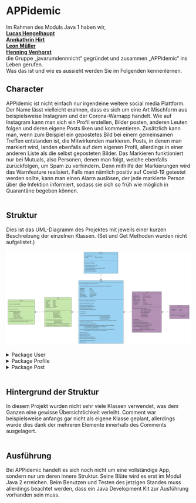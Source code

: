 # APPidemic


Im Rahmen des Moduls Java 1 haben wir, <br>
**[Lucas Hengelhaupt](https://github.com/Diafreak)** <br>
**[Annkathrin Hirt](https://github.com/AnkaMulm)**   <br>
**[Leon Müller](https://github.com/DerNoobzockt)**   <br>
**[Henning Venhorst](https://github.com/HenningCV)** <br>
die Gruppe „javarumdennnicht“ gegründet und zusammen „APPidemic“ ins Leben gerufen. <br>
Was das ist und wie es aussieht werden Sie im Folgenden kennenlernen.



## Character

APPidemic ist nicht einfach nur irgendeine weitere social media Plattform.
Der Name lässt vielleicht erahnen, dass es sich um eine Art Mischform aus beispielsweise Instagram und der Corona-Warnapp handelt.
Wie auf Instagram kann man sich ein Profil erstellen, Bilder posten, anderen Leuten folgen und deren eigene Posts liken und kommentieren.
Zusätzlich kann man, wenn zum Beispiel ein gepostetes Bild bei einem gemeinsamen Treffen entstanden ist, die Mitwirkenden markieren.
Posts, in denen man markiert wird, landen ebenfalls auf dem eigenen Profil, allerdings in einer anderen Liste als die selbst geposteten Bilder.
Das Markieren funktioniert nur bei Mutuals, also Personen, denen man folgt, welche ebenfalls zurückfolgen, um Spam zu verhindern.
Denn mithilfe der Markierungen wird das Warnfeature realisiert.
Falls man nämlich positiv auf Covid-19 getestet werden sollte, kann man einen Alarm auslösen, der jede markierte Person über die Infektion informiert, sodass sie sich so früh wie möglich in Quarantäne begeben können.
<br><br>


## Struktur

Dies ist das UML-Diagramm des Projektes mit jeweils einer kurzen Beschreibung der einzelnen Klassen.
(Set und Get Methoden wurden nicht aufgelistet.)

![UML](https://github.com/fh-erfurt/APPidemic/blob/main/ProjectDocumentation/pictures/uml_appidemic.png)



<details>
<summary>Package User</summary>

**User** <br>
Die User-Klasse steht für den Benutzer und speichert persönliche Daten wie Geburtsdatum, Vor- und Nachname.
Außerdem müssen Nutzername, E-Mail-Adresse und Passwort angegeben werden, die später auch geändert werden können.
<br><br>

**UserList** <br>
Die Klasse UserList stellt eine Liste an Usern dar und imitiert dadurch sozusagen eine Datenbank und Datenbankeinträge.

![package_user](https://github.com/fh-erfurt/APPidemic/blob/main/ProjectDocumentation/pictures/package_user.png)
</details>


<details>
<summary>Package Profile</summary><br>

**Profile** <br>
Die Profile-Klasse ist das Herzstück des Projekts, da das meiste über diese Klasse abläuft.
Man kann eine Biografie erstellen und bearbeiten, Leuten folgen und entfolgen, sowohl Follower- als auch
FollowingListen einsehen und verschiedene Privatsphäre-Einstellungen festlegen. Weiterhin kann man Posts erstellen,
die dann auf dem eigenen Profil und ebenso auf den Profilen der potenziell markierten Personen zu sehen sind.
Außerdem kann man den Corona-Alarm an alle markierten Personen aussenden.
<br><br>

**ProfileList** <br>
Die Klasse ProfileList dient der Darstellung der Follower und Following Listen.
Sie dient hauptsächlich der Übersichtlichkeit, da dies auch mittels ArrayListe realisiert werden könnte.

![package_profile](https://github.com/fh-erfurt/APPidemic/blob/main/ProjectDocumentation/pictures/package_profile.png)
</details>


<details>
<summary>Package Post</summary><br>

**Post** <br>
Die Posts bringen Leben in eine social media Plattform.
Ein Post enthält den bzw. die Autor:in, die markierten Personen, eine Postbeschreibung sowie Zeitpunkt und Ort.
Das Bild an sich wird hier durch eine Bildbeschreibung realisiert, da keine Datenbankanbindung vorhanden ist und somit keine Bilder gespeichert werden.
Der gesamte Post wird erst vervollständigt, wenn er mittels zugehöriger Methode submitted wird.
Weiterhin können bei einem Post auch die Likes und die Liked By Liste, sowie die Kommentare eingesehen werden.
<br><br>

**Comment** <br>
Die Kommentare unter einem Post bestehen aus einer Liste von Comment-Klassen.
Die Klasse an sich ist recht klein und besteht nur aus dem Kommentar an sich, dem bzw. der Autor:in und dem Konstruktor.
Die Bearbeitung des Kommentars wird durch die get und set Methoden ermöglicht.

![package_post](https://github.com/fh-erfurt/APPidemic/blob/main/ProjectDocumentation/pictures/package_post.png)
</details>
<br>


## Hintergrund der Struktur

In diesem Projekt wurden nicht sehr viele Klassen verwendet, was dem Ganzen eine gewisse Übersichtlichkeit verleiht.
Comment war beispielsweise anfangs gar nicht als eigene Klasse geplant,
allerdings wurde dies dank der mehreren Elemente innerhalb des Comments ausgelagert.
<br><br>


## Ausführung

Bei APPidemic handelt es sich noch nicht um eine vollständige App, sondern nur um deren innere Struktur.
Seine Blüte wird es erst im Modul Java 2 erreichen.
Beim Benutzen und Testen des jetzigen Standes muss allerdings beachtet werden,
dass ein Java Development Kit zur Ausführung vorhanden sein muss.